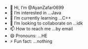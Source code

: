 - 👋 Hi, I’m @AyanZafar0699
- 👀 I’m interested in ...Java
- 🌱 I’m currently learning ...C++
- 💞️ I’m looking to collaborate on ...idk
- 📫 How to reach me ...by email
- 😄 Pronouns: ...HE
- ⚡ Fun fact: ...nothing

<!---
AyanZafar0699/AyanZafar0699 is a ✨ special ✨ repository because its `README.md` (this file) appears on your GitHub profile.
You can click the Preview link to take a look at your changes.
--->
